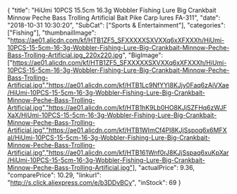 {
	"title": "HiUmi 10PCS 15.5cm 16.3g Wobbler Fishing Lure Big Crankbait Minnow Peche Bass Trolling Artificial Bait Pike Carp lures FA-311",
	"date": "2018-10-31 10:30:20",
	"SubCat": ["Sports & Entertainment"],
	"categories": ["Fishing"],
	"thumbnailImage": "https://ae01.alicdn.com/kf/HTB1ZF5_SFXXXXXSXVXXq6xXFXXXh/HiUmi-10PCS-15-5cm-16-3g-Wobbler-Fishing-Lure-Big-Crankbait-Minnow-Peche-Bass-Trolling-Artificial.jpg_220x220.jpg",
	"BigImage": ["https://ae01.alicdn.com/kf/HTB1ZF5_SFXXXXXSXVXXq6xXFXXXh/HiUmi-10PCS-15-5cm-16-3g-Wobbler-Fishing-Lure-Big-Crankbait-Minnow-Peche-Bass-Trolling-Artificial.jpg","https://ae01.alicdn.com/kf/HTB1Lc9NfYYI8KJjy0Faq6zAiVXae/HiUmi-10PCS-15-5cm-16-3g-Wobbler-Fishing-Lure-Big-Crankbait-Minnow-Peche-Bass-Trolling-Artificial.jpg","https://ae01.alicdn.com/kf/HTB1hK9Lb0HO8KJjSZFHq6zWJFXaX/HiUmi-10PCS-15-5cm-16-3g-Wobbler-Fishing-Lure-Big-Crankbait-Minnow-Peche-Bass-Trolling-Artificial.jpg","https://ae01.alicdn.com/kf/HTB1WImCf4PI8KJjSspoq6x6MFXaI/HiUmi-10PCS-15-5cm-16-3g-Wobbler-Fishing-Lure-Big-Crankbait-Minnow-Peche-Bass-Trolling-Artificial.jpg","https://ae01.alicdn.com/kf/HTB161Wnf0rJ8KJjSspaq6xuKpXar/HiUmi-10PCS-15-5cm-16-3g-Wobbler-Fishing-Lure-Big-Crankbait-Minnow-Peche-Bass-Trolling-Artificial.jpg"],
	"actualPrice": 9.36,
	"comparePrice": 10.29,
	"linkurl": "http://s.click.aliexpress.com/e/b3DDvBCy",
	"inStock": 69
}
